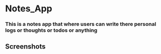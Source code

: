 # Notes_App

### This is a notes app that where users can write there personal logs or thoughts or todos or anything

## Screenshots
